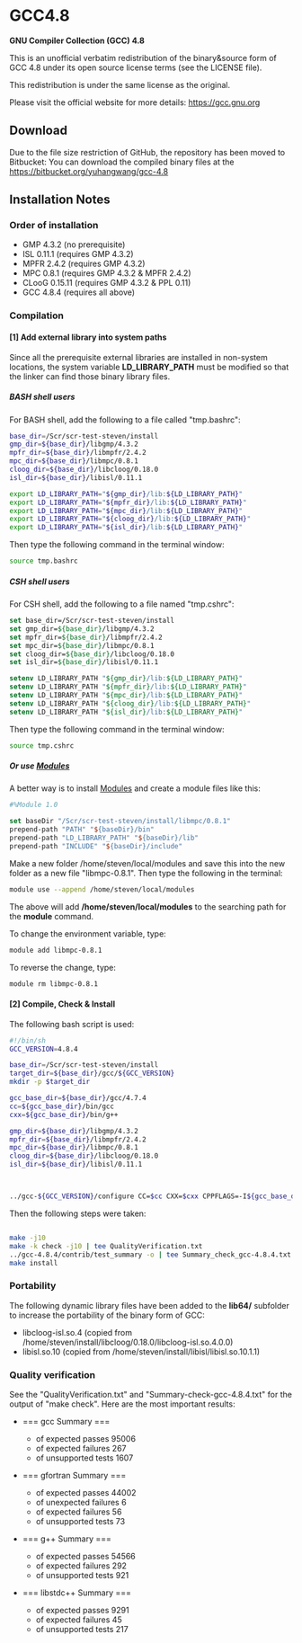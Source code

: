 # GCC4.8
**GNU Compiler Collection (GCC) 4.8**

This is an unofficial verbatim redistribution of the binary&source form of GCC 4.8 under its open source license terms (see the LICENSE file).

This redistribution is under the same license as the original.

Please visit the official website for more details: https://gcc.gnu.org


## Download
Due to the file size restriction of GitHub, the repository has been moved to Bitbucket:
You can download the compiled binary files at the https://bitbucket.org/yuhangwang/gcc-4.8

## Installation Notes
### Order of installation
* GMP 4.3.2 (no prerequisite)
* ISL 0.11.1 (requires GMP 4.3.2)
* MPFR 2.4.2 (requires GMP 4.3.2)
* MPC 0.8.1 (requires GMP 4.3.2 & MPFR 2.4.2)
* CLooG 0.15.11 (requires GMP 4.3.2 & PPL 0.11)
* GCC 4.8.4 (requires all above)

### Compilation

#### [1] Add external library into system paths
Since all the prerequisite external libraries are installed in non-system locations,
the system variable **LD_LIBRARY_PATH** must be modified so that the linker can find
those binary library files.

##### BASH shell users
For BASH shell, add the following to a file called "tmp.bashrc":
```bash
base_dir=/Scr/scr-test-steven/install
gmp_dir=${base_dir}/libgmp/4.3.2
mpfr_dir=${base_dir}/libmpfr/2.4.2
mpc_dir=${base_dir}/libmpc/0.8.1
cloog_dir=${base_dir}/libcloog/0.18.0
isl_dir=${base_dir}/libisl/0.11.1

export LD_LIBRARY_PATH="${gmp_dir}/lib:${LD_LIBRARY_PATH}"
export LD_LIBRARY_PATH="${mpfr_dir}/lib:${LD_LIBRARY_PATH}"
export LD_LIBRARY_PATH="${mpc_dir}/lib:${LD_LIBRARY_PATH}"
export LD_LIBRARY_PATH="${cloog_dir}/lib:${LD_LIBRARY_PATH}"
export LD_LIBRARY_PATH="${isl_dir}/lib:${LD_LIBRARY_PATH}"
```

Then type the following command in the terminal window:
```bash
source tmp.bashrc
```

##### CSH shell users
For CSH shell, add the following to a file named "tmp.cshrc":
```csh
set base_dir=/Scr/scr-test-steven/install
set gmp_dir=${base_dir}/libgmp/4.3.2
set mpfr_dir=${base_dir}/libmpfr/2.4.2
set mpc_dir=${base_dir}/libmpc/0.8.1
set cloog_dir=${base_dir}/libcloog/0.18.0
set isl_dir=${base_dir}/libisl/0.11.1

setenv LD_LIBRARY_PATH "${gmp_dir}/lib:${LD_LIBRARY_PATH}"
setenv LD_LIBRARY_PATH "${mpfr_dir}/lib:${LD_LIBRARY_PATH}"
setenv LD_LIBRARY_PATH "${mpc_dir}/lib:${LD_LIBRARY_PATH}"
setenv LD_LIBRARY_PATH "${cloog_dir}/lib:${LD_LIBRARY_PATH}"
setenv LD_LIBRARY_PATH "${isl_dir}/lib:${LD_LIBRARY_PATH}"
```
Then type the following command in the terminal window:
```bash
source tmp.cshrc
```

##### Or use [Modules](http://modules.sourceforge.net)
A better way is to install [Modules](http://modules.sourceforge.net) and create a module files like this:
```tcl
#%Module 1.0

set baseDir "/Scr/scr-test-steven/install/libmpc/0.8.1"
prepend-path "PATH" "${baseDir}/bin"
prepend-path "LD_LIBRARY_PATH" "${baseDir}/lib"
prepend-path "INCLUDE" "${baseDir}/include"
```
Make a new folder /home/steven/local/modules and save this into the new folder as a new file "libmpc-0.8.1".
Then type the following in the terminal:
```bash
module use --append /home/steven/local/modules
```
The above will add **/home/steven/local/modules** to the searching path for the **module** command.

To change the environment variable, type:
```bash
module add libmpc-0.8.1
```

To reverse the change, type:
```bash
module rm libmpc-0.8.1
```

#### [2] Compile, Check & Install
The following bash script is used:
```bash
#!/bin/sh
GCC_VERSION=4.8.4

base_dir=/Scr/scr-test-steven/install
target_dir=${base_dir}/gcc/${GCC_VERSION}
mkdir -p $target_dir

gcc_base_dir=${base_dir}/gcc/4.7.4
cc=${gcc_base_dir}/bin/gcc
cxx=${gcc_base_dir}/bin/g++

gmp_dir=${base_dir}/libgmp/4.3.2
mpfr_dir=${base_dir}/libmpfr/2.4.2
mpc_dir=${base_dir}/libmpc/0.8.1
cloog_dir=${base_dir}/libcloog/0.18.0
isl_dir=${base_dir}/libisl/0.11.1



../gcc-${GCC_VERSION}/configure CC=$cc CXX=$cxx CPPFLAGS=-I${gcc_base_dir}/include LDFLAGS="-L${gcc_base_dir}/lib64" --prefix=$target_dir --disable-multilib --with-gmp=$gmp_dir --with-mpfr=$mpfr_dir --with-mpc=$mpc_dir --with-cloog=$cloog_dir --with-isl=$isl_dir

```

Then the following steps were taken:
```bash

make -j10
make -k check -j10 | tee QualityVerification.txt
../gcc-4.8.4/contrib/test_summary -o | tee Summary_check_gcc-4.8.4.txt
make install
```

### Portability
The following dynamic library files have been added to the **lib64/** subfolder to increase the portability of the binary form of GCC:
* libcloog-isl.so.4 (copied from /home/steven/install/libcloog/0.18.0/libcloog-isl.so.4.0.0)
* libisl.so.10  (copied from /home/steven/install/libisl/libisl.so.10.1.1)

### Quality verification
See the "QualityVerification.txt" and "Summary-check-gcc-4.8.4.txt" for the output of "make check".
Here are the most important results:

- === gcc Summary ===
	- of expected passes		95006
	- of expected failures		267
	- of unsupported tests		1607

- === gfortran Summary ===
	- of expected passes		44002
	- of unexpected failures	6
	- of expected failures		56
	- of unsupported tests		73

- === g++ Summary ===
	- of expected passes		54566
	- of expected failures		292
	- of unsupported tests		921

- === libstdc++ Summary ===
	- of expected passes		9291
	- of expected failures		45
	- of unsupported tests		217